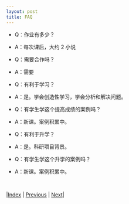 ```yaml
---
layout: post
title: FAQ
---
```


- Q：作业有多少？
- A：每次课后，大约 2 小说

- Q：需要合作吗？
- A：需要

- Q：有利于学习？
- A：是。学会创造性学习，学会分析和解决问题。

- Q：有学生学这个提高成绩的案例吗？
- A：新课。案例积累中。

- Q：有利于升学？
- A：是。科研项目背景。

- Q：有学生学这个升学的案例吗？
- A：新课。案例积累中。

<br/>

|[Index](./) | [Previous](./27-ng-ai) | [Next](./)|
